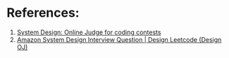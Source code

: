 
# References:

1. [System Design: Online Judge for coding contests](https://www.youtube.com/watch?v=eg0nlYcbLpo)
2. [Amazon System Design Interview Question | Design Leetcode (Design OJ)](https://www.youtube.com/watch?v=cMH2aa0xNYQ)